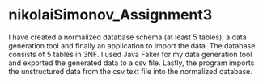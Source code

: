 # nikolaiSimonov_Assignment3
I have created a normalized database schema (at least 5 tables), a data generation tool and finally an application to import the data. The database consists of 5 tables in 3NF. I used Java Faker for my data generation tool and exported the generated data to a csv file. Lastly, the program imports the unstructured data from the csv text file into the normalized database.
